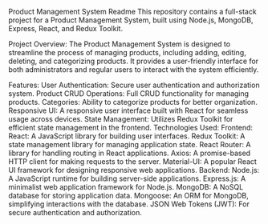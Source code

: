 Product Management System Readme
This repository contains a full-stack project for a Product Management System, built using Node.js, MongoDB, Express, React, and Redux Toolkit.

Project Overview:
The Product Management System is designed to streamline the process of managing products, including adding, editing, deleting, and categorizing products. It provides a user-friendly interface for both administrators and regular users to interact with the system efficiently.

Features:
User Authentication: Secure user authentication and authorization system.
Product CRUD Operations: Full CRUD functionality for managing products.
Categories: Ability to categorize products for better organization.
Responsive UI: A responsive user interface built with React for seamless usage across devices.
State Management: Utilizes Redux Toolkit for efficient state management in the frontend.
Technologies Used:
Frontend:
React: A JavaScript library for building user interfaces.
Redux Toolkit: A state management library for managing application state.
React Router: A library for handling routing in React applications.
Axios: A promise-based HTTP client for making requests to the server.
Material-UI: A popular React UI framework for designing responsive web applications.
Backend:
Node.js: A JavaScript runtime for building server-side applications.
Express.js: A minimalist web application framework for Node.js.
MongoDB: A NoSQL database for storing application data.
Mongoose: An ORM for MongoDB, simplifying interactions with the database.
JSON Web Tokens (JWT): For secure authentication and authorization.
